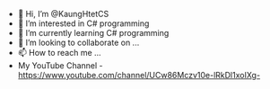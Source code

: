 - 👋 Hi, I’m @KaungHtetCS
- 👀 I’m interested in C# programming
- 🌱 I’m currently learning C# programming
- 💞️ I’m looking to collaborate on ...
- 📫 How to reach me ...
- My YouTube Channel -https://www.youtube.com/channel/UCw86Mczv10e-lRkDl1xoIXg-

<!---
KaungHtetCS/KaungHtetCS is a ✨ special ✨ repository because its `README.md` (this file) appears on your GitHub profile.
You can click the Preview link to take a look at your changes.
--->
